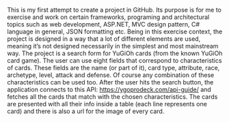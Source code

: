 This is my first attempt to create a project in GitHub.
Its purpose is for me to exercise and work on certain frameworks, programing and architectural topics such as web development, ASP.NET, MVC design pattern, C# language in general, JSON formatting etc.
Being in this exercise context, the project is designed in a way that a lot of different elements are used, meaning it’s not designed necessarily in the simplest and most mainstream way.
The project is a search form for YuGiOh cards (from the known YuGiOh card game). The user can use eight fields that correspond to characteristics of cards. These fields are the name (or part of it), card type, attribute, race, archetype, level, attack and defense. Of course any combination of these characteristics can be used too.
After the user hits the search button, the application connects to this API: https://ygoprodeck.com/api-guide/ and fetches all the cards that match with the chosen characteristics. The cards are presented with all their info inside a table (each line represents one card) and there is also a url for the image of every card.



